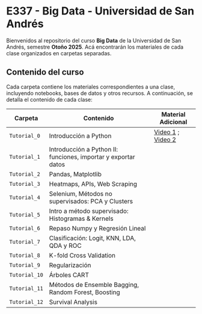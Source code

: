 # E337 - Big Data - Universidad de San Andrés

Bienvenidos al repositorio del curso **Big Data** de la Universidad de San Andrés, semestre **Otoño 2025**. Acá encontrarán los materiales de cada clase organizados en carpetas separadas.

## Contenido del curso

Cada carpeta contiene los materiales correspondientes a una clase, incluyendo notebooks, bases de datos y otros recursos. A continuación, se detalla el contenido de cada clase:

| Carpeta | Contenido | Material Adicional |
|---------|----------|-------|
| `Tutorial_0` | Introducción a Python | [Video 1](https://www.youtube.com/watch?v=sOtji0xmh7s) ; [Video 2](https://www.youtube.com/watch?v=38IaSumrHMw) |
| `Tutorial_1` | Introducción a Python II: funciones, importar y exportar datos  | |
| `Tutorial_2` | Pandas, Matplotlib | |
| `Tutorial_3` | Heatmaps, APIs, Web Scraping | |
| `Tutorial_4` | Selenium, Métodos no supervisados: PCA y Clusters | |
| `Tutorial_5` | Intro a método supervisado: Histogramas & Kernels | |
| `Tutorial_6` | Repaso Numpy y Regresión Lineal | |
| `Tutorial_7` | Clasificación: Logit, KNN, LDA, QDA y ROC | |
| `Tutorial_8` | K-fold Cross Validation | |
| `Tutorial_9` | Regularización | |
| `Tutorial_10` | Árboles CART | |
| `Tutorial_11` | Métodos de Ensemble Bagging, Random Forest, Boosting | |
| `Tutorial_12` | Survival Analysis | |
